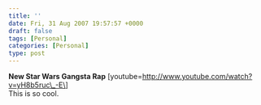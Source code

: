 ```yaml
---
title: ''
date: Fri, 31 Aug 2007 19:57:57 +0000
draft: false
tags: [Personal]
categories: [Personal]
type: post
---
```


**New Star Wars Gangsta Rap** \[youtube=http://www.youtube.com/watch?v=yH8b5ruc\_-E\]  
This is so cool.